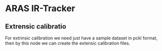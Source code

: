 # ARAS IR-Tracker
## Extrensic calibratio

For extrinsic calibration we need just have a sample dataset in pckl format, then by this node we can create the extensic calibration files.
